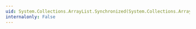 ```yaml
---
uid: System.Collections.ArrayList.Synchronized(System.Collections.ArrayList)
internalonly: False
---
```

